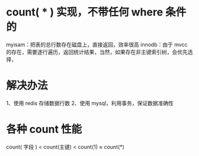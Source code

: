 # count( * ) 实现，不带任何 where 条件的
 
  myisam：把表的总行数存在磁盘上，直接返回，效率很高
  innodb：由于 mvcc 的存在，需要逐行遍历，返回统计结果，当然，如果存在非主键索引树，会优先选择，


# 解决办法

  1、使用 redis 存储数据行数
  2、使用 mysql，利用事务，保证数据准确性

# 各种 count 性能

  count( 字段 ) < count(主键) < count(1) ≈ count(*)